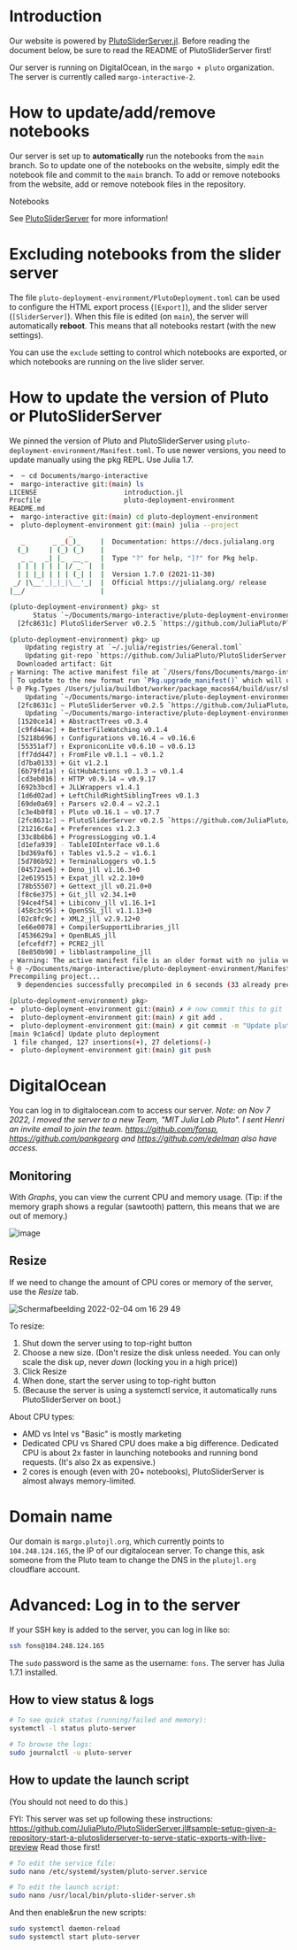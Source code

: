 # Introduction

Our website is powered by [PlutoSliderServer.jl](https://github.com/JuliaPluto/PlutoSliderServer.jl). Before reading the document below, be sure to read the README of PlutoSliderServer first!



Our server is running on DigitalOcean, in the `margo + pluto` organization. The server is currently called `margo-interactive-2`.



# How to update/add/remove notebooks

Our server is set up to **automatically** run the notebooks from the `main` branch. So to update one of the notebooks on the website, simply edit the notebook file and commit to the `main` branch. To add or remove notebooks from the website, add or remove notebook files in the repository.

Notebooks 

See [PlutoSliderServer](https://github.com/JuliaPluto/PlutoSliderServer.jl#watching-a-directory) for more information!



# Excluding notebooks from the slider server

The file `pluto-deployment-environment/PlutoDeployment.toml` can be used to configure the HTML export process (`[Export]`), and the slider server (`[SliderServer]`). When this file is edited (on `main`), the server will automatically **reboot**. This means that all notebooks restart (with the new settings).

You can use the `exclude` setting to control which notebooks are exported, or which notebooks are running on the live slider server. 



# How to update the version of Pluto or PlutoSliderServer

We pinned the version of Pluto and PlutoSliderServer using `pluto-deployment-environment/Manifest.toml`. To use newer versions, you need to update manually using the pkg REPL. Use Julia 1.7.

```sh
➜  ~ cd Documents/margo-interactive 
➜  margo-interactive git:(main) ls
LICENSE                      introduction.jl
Procfile                     pluto-deployment-environment
README.md
➜  margo-interactive git:(main) cd pluto-deployment-environment 
➜  pluto-deployment-environment git:(main) julia --project
               _
   _       _ _(_)_     |  Documentation: https://docs.julialang.org
  (_)     | (_) (_)    |
   _ _   _| |_  __ _   |  Type "?" for help, "]?" for Pkg help.
  | | | | | | |/ _` |  |
  | | |_| | | | (_| |  |  Version 1.7.0 (2021-11-30)
 _/ |\__'_|_|_|\__'_|  |  Official https://julialang.org/ release
|__/                   |

(pluto-deployment-environment) pkg> st
      Status `~/Documents/margo-interactive/pluto-deployment-environment/Project.toml`
  [2fc8631c] PlutoSliderServer v0.2.5 `https://github.com/JuliaPluto/PlutoSliderServer.jl.git#main`

(pluto-deployment-environment) pkg> up
    Updating registry at `~/.julia/registries/General.toml`
    Updating git-repo `https://github.com/JuliaPluto/PlutoSliderServer.jl.git`
  Downloaded artifact: Git
┌ Warning: The active manifest file at `/Users/fons/Documents/margo-interactive/pluto-deployment-environment/Manifest.toml` has an old format that is being maintained.
│ To update to the new format run `Pkg.upgrade_manifest()` which will upgrade the format without re-resolving.
└ @ Pkg.Types /Users/julia/buildbot/worker/package_macos64/build/usr/share/julia/stdlib/v1.7/Pkg/src/manifest.jl:287
    Updating `~/Documents/margo-interactive/pluto-deployment-environment/Project.toml`
  [2fc8631c] ~ PlutoSliderServer v0.2.5 `https://github.com/JuliaPluto/PlutoSliderServer.jl.git#main` ⇒ v0.3.3 `https://github.com/JuliaPluto/PlutoSliderServer.jl.git#main`
    Updating `~/Documents/margo-interactive/pluto-deployment-environment/Manifest.toml`
  [1520ce14] + AbstractTrees v0.3.4
  [c9fd44ac] + BetterFileWatching v0.1.4
  [5218b696] ↑ Configurations v0.16.4 ⇒ v0.16.6
  [55351af7] ↑ ExproniconLite v0.6.10 ⇒ v0.6.13
  [ff7dd447] ↑ FromFile v0.1.1 ⇒ v0.1.2
  [d7ba0133] + Git v1.2.1
  [6b79fd1a] ↑ GitHubActions v0.1.3 ⇒ v0.1.4
  [cd3eb016] ↑ HTTP v0.9.14 ⇒ v0.9.17
  [692b3bcd] + JLLWrappers v1.4.1
  [1d6d02ad] + LeftChildRightSiblingTrees v0.1.3
  [69de0a69] ↑ Parsers v2.0.4 ⇒ v2.2.1
  [c3e4b0f8] ↑ Pluto v0.16.1 ⇒ v0.17.7
  [2fc8631c] ~ PlutoSliderServer v0.2.5 `https://github.com/JuliaPluto/PlutoSliderServer.jl.git#main` ⇒ v0.3.3 `https://github.com/JuliaPluto/PlutoSliderServer.jl.git#main`
  [21216c6a] + Preferences v1.2.3
  [33c8b6b6] + ProgressLogging v0.1.4
  [d1efa939] - TableIOInterface v0.1.6
  [bd369af6] ↑ Tables v1.5.2 ⇒ v1.6.1
  [5d786b92] + TerminalLoggers v0.1.5
  [04572ae6] + Deno_jll v1.16.3+0
  [2e619515] + Expat_jll v2.2.10+0
  [78b55507] + Gettext_jll v0.21.0+0
  [f8c6e375] + Git_jll v2.34.1+0
  [94ce4f54] + Libiconv_jll v1.16.1+1
  [458c3c95] + OpenSSL_jll v1.1.13+0
  [02c8fc9c] + XML2_jll v2.9.12+0
  [e66e0078] + CompilerSupportLibraries_jll
  [4536629a] + OpenBLAS_jll
  [efcefdf7] + PCRE2_jll
  [8e850b90] + libblastrampoline_jll
┌ Warning: The active manifest file is an older format with no julia version entry. Dependencies may have been resolved with a different julia version.
└ @ ~/Documents/margo-interactive/pluto-deployment-environment/Manifest.toml:0
Precompiling project...
  9 dependencies successfully precompiled in 6 seconds (33 already precompiled)

(pluto-deployment-environment) pkg> 
➜  pluto-deployment-environment git:(main) ✗ # now commit this to git
➜  pluto-deployment-environment git:(main) ✗ git add .
➜  pluto-deployment-environment git:(main) ✗ git commit -m "Update pluto deployment"
[main 9c1a6cd] Update pluto deployment
 1 file changed, 127 insertions(+), 27 deletions(-)
➜  pluto-deployment-environment git:(main) git push
```



# DigitalOcean

You can log in to digitalocean.com to access our server. *Note: on Nov 7 2022, I moved the server to a new Team, "MIT Julia Lab Pluto". I sent Henri an invite email to join the team. https://github.com/fonsp, https://github.com/pankgeorg and https://github.com/edelman also have access.*

## Monitoring

With *Graphs*, you can view the current CPU and memory usage. (Tip: if the memory graph shows a regular (sawtooth) pattern, this means that we are out of memory.)

![image](https://user-images.githubusercontent.com/6933510/152555566-a2793ffa-3b34-4776-894d-2f0da05ab6f8.png)

## Resize

If we need to change the amount of CPU cores or memory of the server, use the *Resize* tab.



![Schermafbeelding 2022-02-04 om 16 29 49](https://user-images.githubusercontent.com/6933510/152556298-d5d3176f-3fb3-4be8-97e8-d5acd7b30312.png)



To resize:

1. Shut down the server using to top-right button
2. Choose a new size. (Don't resize the disk unless needed. You can only scale the disk *up*, never *down* (locking you in a high price))
3. Click Resize
4. When done, start the server using to top-right button
5. (Because the server is using a systemctl service, it automatically runs PlutoSliderServer on boot.)



About CPU types:

- AMD vs Intel vs "Basic" is mostly marketing
- Dedicated CPU vs Shared CPU does make a big difference. Dedicated CPU is about 2x faster in launching notebooks and running bond requests. (It's also 2x as expensive.)
- 2 cores is enough (even with 20+ notebooks), PlutoSliderServer is almost always memory-limited.



# Domain name

Our domain is `margo.plutojl.org`, which currently points to `104.248.124.165`, the IP of our digitalocean server. To change this, ask someone from the Pluto team to change the DNS in the `plutojl.org` cloudflare account.



# Advanced: Log in to the server

If your SSH key is added to the server, you can log in like so:

```sh
ssh fons@104.248.124.165
```

The `sudo` password is the same as the username: `fons`. The server has Julia 1.7.1 installed.



## How to view status & logs

```sh
# To see quick status (running/failed and memory):
systemctl -l status pluto-server

# To browse the logs:
sudo journalctl -u pluto-server
```



## How to update the launch script

(You should not need to do this.)



FYI: This server was set up following these instructions: https://github.com/JuliaPluto/PlutoSliderServer.jl#sample-setup-given-a-repository-start-a-plutosliderserver-to-serve-static-exports-with-live-preview Read those first!



```sh
# To edit the service file:
sudo nano /etc/systemd/system/pluto-server.service

# To edit the launch script:
sudo nano /usr/local/bin/pluto-slider-server.sh
```

And then enable&run the new scripts:

```sh
sudo systemctl daemon-reload
sudo systemctl start pluto-server
```

